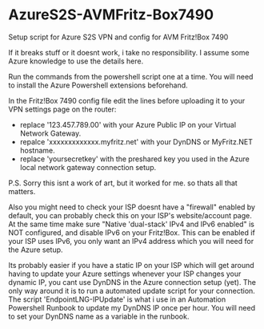 # AzureS2S-AVMFritz-Box7490
Setup script for Azure S2S VPN and config for AVM Fritz!Box 7490

If it breaks stuff or it doesnt work, i take no responsibility. I assume some Azure knowledge to use the details here.

Run the commands from the powershell script one at a time. You will need to install the Azure Powershell extensions beforehand.

In the Fritz!Box 7490 config file edit the lines before uploading it to your VPN settings page on the router:
- replace '123.457.789.00' with your Azure Public IP on your Virtual Network Gateway.
- repalce 'xxxxxxxxxxxxx.myfritz.net' with your DynDNS or MyFritz.NET hostname.
- replace 'yoursecretkey' with the preshared key you used in the Azure local network gateway connection setup.

P.S. Sorry this isnt a work of art, but it worked for me. so thats all that matters.

Also you might need to check your ISP doesnt have a "firewall" enabled by default, you can probably check this on your ISP's website/account page. At the same time make sure "Native 'dual-stack' IPv4 and IPv6 enabled" is NOT configured, and disable IPv6 on your Fritz!Box. This can be enabled if your ISP uses IPv6, you only want an IPv4 address which you will need for the Azure setup. 

Its probably easier if you have a static IP on your ISP which will get around having to update your Azure settings whenever your ISP changes your dynamic IP, you cant use DynDNS in the Azure connection setup (yet). The only way around it is to run a automated update script for your connection. The script 'EndpointLNG-IPUpdate' is what i use in an Automation Powershell Runbook to update my DynDNS IP once per hour. You will need to set your DynDNS name as a variable in the runbook.

